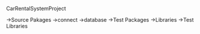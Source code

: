 CarRentalSystemProject

  ->Source Pakages
     ->connect
     ->database
  ->Test Packages
  ->Libraries
  ->Test Libraries
  

